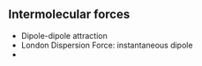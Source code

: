 ## Intermolecular forces
- Dipole-dipole attraction
- London Dispersion Force: instantaneous dipole
- 